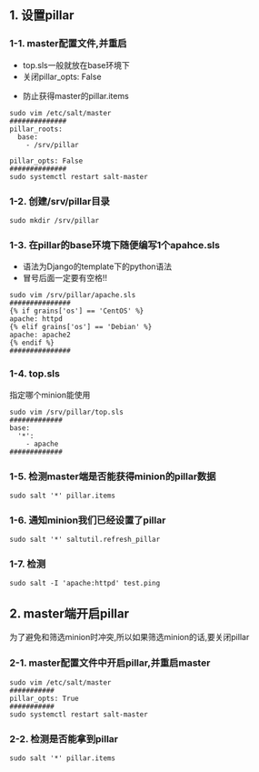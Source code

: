 ## 1. 设置pillar
### 1-1. master配置文件,并重启
+ top.sls一般就放在base环境下
+ 关闭pillar_opts: False
- 防止获得master的pillar.items
```
sudo vim /etc/salt/master
##############
pillar_roots:
  base:
    - /srv/pillar

pillar_opts: False
##############
sudo systemctl restart salt-master
```
### 1-2. 创建/srv/pillar目录
```
sudo mkdir /srv/pillar
```

### 1-3. 在pillar的base环境下随便编写1个apahce.sls
+ 语法为Django的template下的python语法
+ 冒号后面一定要有空格!!
```
sudo vim /srv/pillar/apache.sls
###############
{% if grains['os'] == 'CentOS' %}
apache: httpd
{% elif grains['os'] == 'Debian' %}
apache: apache2
{% endif %}
###############
```

### 1-4. top.sls
指定哪个minion能使用 
```
sudo vim /srv/pillar/top.sls
#############
base:
  '*':
    - apache
#############
```

### 1-5. 检测master端是否能获得minion的pillar数据
```
sudo salt '*' pillar.items
```

### 1-6. 通知minion我们已经设置了pillar
```
sudo salt '*' saltutil.refresh_pillar
```

### 1-7. 检测
```
sudo salt -I 'apache:httpd' test.ping
```

## 2. master端开启pillar
为了避免和筛选minion时冲突,所以如果筛选minion的话,要关闭pillar
### 2-1. master配置文件中开启pillar,并重启master
```
sudo vim /etc/salt/master 
###########
pillar_opts: True
###########
sudo systemctl restart salt-master
```
### 2-2. 检测是否能拿到pillar
```
sudo salt '*' pillar.items
```

